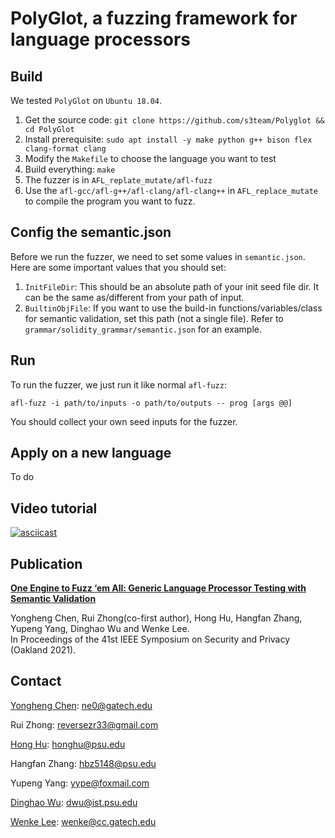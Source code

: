 # PolyGlot, a fuzzing framework for language processors

## Build
We tested `PolyGlot` on `Ubuntu 18.04`.

1. Get the source code: `git clone https://github.com/s3team/Polyglot && cd PolyGlot`
2. Install prerequisite: `sudo apt install -y make python g++ bison flex clang-format clang`
3. Modify the `Makefile` to choose the language you want to test
4. Build everything: `make`
5. The fuzzer is in `AFL_replate_mutate/afl-fuzz`
6. Use the `afl-gcc/afl-g++/afl-clang/afl-clang++` in `AFL_replace_mutate` to compile the program you want to fuzz.

## Config the semantic.json
Before we run the fuzzer, we need to set some values in `semantic.json`. Here are some important values that you should set:

1. `InitFileDir`: This should be an absolute path of your init seed file dir. It can be the same as/different from your path of input.
2. `BuiltinObjFile`: If you want to use the build-in functions/variables/class for semantic validation, set this path (not a single file). Refer to `grammar/solidity_grammar/semantic.json` for an example. 

## Run
To run the fuzzer, we just run it like normal `afl-fuzz`: 
```
afl-fuzz -i path/to/inputs -o path/to/outputs -- prog [args @@]
```

You should collect your own seed inputs for the fuzzer.

## Apply on a new language
To do

## Video tutorial
[![asciicast](https://asciinema.org/a/i9ohn5ncc98SlBQR4f1g33KpT.svg)](https://asciinema.org/a/i9ohn5ncc98SlBQR4f1g33KpT)

## Publication
[**One Engine to Fuzz ‘em All: Generic Language Processor Testing with Semantic Validation**](https://changochen.github.io/publication/polyglot_sp_2021_to_appear.pdf)

Yongheng Chen, Rui Zhong(co-first author), Hong Hu, Hangfan Zhang, Yupeng Yang, Dinghao Wu and Wenke Lee.</br>
In Proceedings of the 41st IEEE Symposium on Security and Privacy (Oakland 2021).

## Contact
[Yongheng Chen](https://changochen.github.io/): <ne0@gatech.edu>

Rui Zhong: <reversezr33@gmail.com>

[Hong Hu](https://huhong789.github.io/): <honghu@psu.edu>

Hangfan Zhang: <hbz5148@psu.edu>

Yupeng Yang: <yype@foxmail.com>

[Dinghao Wu](https://faculty.ist.psu.edu/wu/): <dwu@ist.psu.edu>

[Wenke Lee](https://wenke.gtisc.gatech.edu/): <wenke@cc.gatech.edu>
